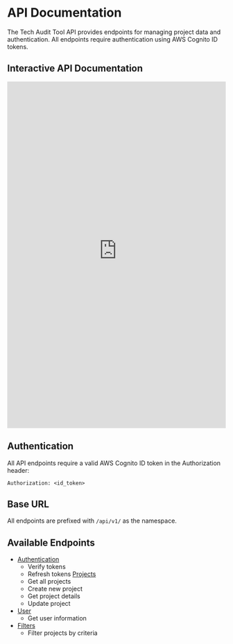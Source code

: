 # API Documentation

The Tech Audit Tool API provides endpoints for managing project data and authentication. All endpoints require authentication using AWS Cognito ID tokens.

## Interactive API Documentation

<iframe src="https://tech-audit-tool-api.sdp-dev.aws.onsdigital.uk/" width="100%" height="800px" frameborder="0"></iframe>


## Authentication

All API endpoints require a valid AWS Cognito ID token in the Authorization header:

```
Authorization: <id_token>
```

## Base URL

All endpoints are prefixed with `/api/v1/` as the namespace.

## Available Endpoints

- [Authentication](endpoints/auth.md)
    - Verify tokens
    - Refresh tokens
[Projects](endpoints/projects.md)
    - Get all projects
    - Create new project
    - Get project details
    - Update project
- [User](endpoints/user.md)
    - Get user information
- [Filters](endpoints/filter.md)
    - Filter projects by criteria
